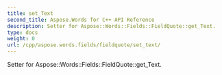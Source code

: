 ```yaml
---
title: set_Text
second_title: Aspose.Words for C++ API Reference
description: Setter for Aspose::Words::Fields::FieldQuote::get_Text. 
type: docs
weight: 0
url: /cpp/aspose.words.fields/fieldquote/set_text/
---
```


Setter for Aspose::Words::Fields::FieldQuote::get_Text. 

